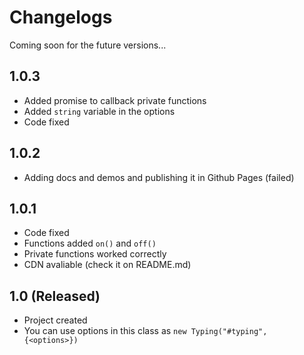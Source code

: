 # Changelogs

Coming soon for the future versions...

## 1.0.3
- Added promise to callback private functions
- Added `string` variable in the options
- Code fixed

## 1.0.2
- Adding docs and demos and publishing it in Github Pages (failed)

## 1.0.1
- Code fixed
- Functions added `on()` and `off()`
- Private functions worked correctly
- CDN avaliable (check it on README.md)

## 1.0 (Released)
- Project created
- You can use options in this class as `new Typing("#typing", {<options>})`
